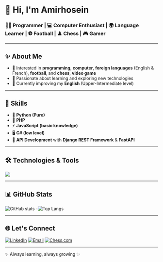 # 👋 Hi, I'm Amirhosein

### 🧑‍💻 Programmer | 💻 Computer Enthusiast | 🌍 Language Learner | ⚽ Football | ♟️ Chess | 🎮 Gamer

---

## ✨ About Me
- 🔹 Interested in **programming**, **computer**, **foreign languages** (English & French), **football**, and **chess**, **video game** 
- 🔹 Passionate about learning and exploring new technologies  
- 🔹 Currently improving my **English** (Upper-Intermediate level)

---

## 🤹 Skills
- 🐍 **Python (Pure)**  
- 🐘 **PHP**  
- ⚡ **JavaScript (basic knowledge)**  
- 🖥️ **C# (low level)**  
- 🔗 **API Development** with **Django REST Framework** & **FastAPI**

---

## 🛠️ Technologies & Tools
<p align="left">
  <img src="https://skillicons.dev/icons?i=python,php,js,cs,fastapi,django,git,github,windows,vscode,postman" />
</p>

---

## 📊 GitHub Stats
![GitHub stats](https://github-readme-stats.vercel.app/api?username=Amirhosein-Rezaie&show_icons=true&theme=tokyonight)    -![Top Langs](https://github-readme-stats.vercel.app/api/top-langs/?username=Amirhosein-Rezaie&layout=compact&theme=tokyonight)

---

## 🌐 Let's Connect
[![LinkedIn](https://img.shields.io/badge/LinkedIn-blue?logo=linkedin&logoColor=white)](https://linkedin.com/in/amirhosein-rezaie-0a4543337)  [![Email](https://img.shields.io/badge/Email-D14836?logo=gmail&logoColor=white)](mailto:ah.rezaie07@gmail.com)  [![Chess.com](https://img.shields.io/badge/Chess.com-333?logo=chess&logoColor=white)](https://www.chess.com/member/Amirho3ien17)

---

✨ Always learning, always growing ✨
